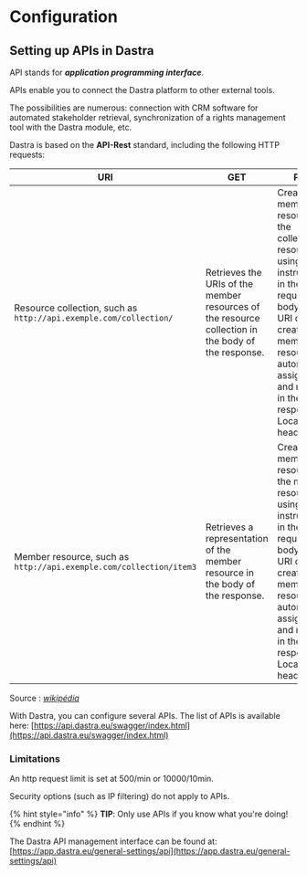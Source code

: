 # Configuration

## Setting up APIs in Dastra&#x20;

API stands for _**application programming interface**_.&#x20;

APIs enable you to connect the Dastra platform to other external tools.&#x20;

The possibilities are numerous: connection with CRM software for automated stakeholder retrieval, synchronization of a rights management tool with the Dastra module, etc.&#x20;

Dastra is based on the **API-Rest** standard, including the following HTTP requests:

| URI                                                                | GET                                                                                                | POST                                                                                                                                                                                                                    | PUT                                                                                                                                                                             | PATCH                                                                                                                                                                         | DELETE                                                                        |
| ------------------------------------------------------------------ | -------------------------------------------------------------------------------------------------- | ----------------------------------------------------------------------------------------------------------------------------------------------------------------------------------------------------------------------- | ------------------------------------------------------------------------------------------------------------------------------------------------------------------------------- | ----------------------------------------------------------------------------------------------------------------------------------------------------------------------------- | ----------------------------------------------------------------------------- |
| Resource collection, such as `http://api.exemple.com/collection/`  | Retrieves the URIs of the member resources of the resource collection in the body of the response. | Creates a member resource in the collection resource using the instructions in the request body. The URI of the created member resource is automatically assigned and returned in the response's Location header field. | Replaces all representations of the collection resource's member resources with the representation in the request body, or creates the collection resource if it doesn't exist. | Updates all representations of the resource collection's member resources using the instructions in the request body, or creates the resource collection if it doesn't exist. | Deletes all representations of member resources from the collection resource. |
| Member resource, such as `http://api.exemple.com/collection/item3` | Retrieves a representation of the member resource in the body of the response.                     | Creates a member resource in the member resource using the instructions in the request body. The URI of the created member resource is automatically assigned and returned in the response's Location header field.     | Replaces all representations of the member resource, or creates the member resource if it doesn't exist, with the representation in the request body.                           | Updates all representations of the member resource, or creates the member resource if it doesn't exist, using statements in the request body.                                 | Deletes all representations of the member resource.                           |

Source : [_wikipédia_](https://fr.wikipedia.org/wiki/Representational\_state\_transfer)&#x20;

With Dastra, you can configure several APIs. The list of APIs is available here: [https://api.dastra.eu/swagger/index.html](https://api.dastra.eu/swagger/index.html)

### Limitations

An http request limit is set at 500/min or 10000/10min.&#x20;

Security options (such as IP filtering) do not apply to APIs.

{% hint style="info" %}
**TIP**: Only use APIs if you know what you're doing!
{% endhint %}

The Dastra API management interface can be found at: [https://app.dastra.eu/general-settings/api](https://app.dastra.eu/general-settings/api)
